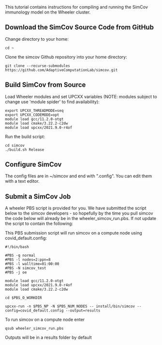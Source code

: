 This tutorial contains instructions for compiling and running the SimCov immunology model on the Wheeler cluster.

## Download the SimCov Source Code from GitHub

Change directory to your home: 
```
cd ~
```
Clone the simcov Github repository into your home directory:
```
git clone --recurse-submodules https://github.com/AdaptiveComputationLab/simcov.git
```

## Build SimCov from Source
Load Wheeler modules and set UPCXX variables (NOTE: modules subject to change use 'module spider' to find availability):
```
export UPCXX_THREADMODE=seq
export UPCXX_CODEMODE=opt
module load gcc/11.2.0-otgt
module load cmake/3.22.2-c2dw
module load upcxx/2021.9.0-r4of
```
Run the build script:
```
cd simcov
./build.sh Release
```
## Configure SimCov 
The config files are in ~/simcov and end with ".config". You can edit them with a text editor.

## Submit a SimCov Job 
A wheeler PBS script is provided for you. We have submitted the script below to the simcov developers - so hopefully by the time you pull simcov the code below will already be in the wheeler_simcov_run.pbs. If not update the script to contain the following: 
 
This PBS submission script will run simcov on a compute node using covid_default.config:
```
#!/bin/bash

#PBS -q normal
#PBS -l nodes=2:ppn=8
#PBS -l walltime=01:00:00
#PBS -N simcov_test
#PBS -j oe

module load gcc/11.2.0-otgt
module load upcxx/2021.9.0-r4of
module load cmake/3.22.2-c2dw

cd $PBS_O_WORKDIR

upcxx-run -n $PBS_NP -N $PBS_NUM_NODES -- install/bin/simcov --config=covid_default.config --output=results
``` 
To run simcov on a compute node enter
```
qsub wheeler_simcov_run.pbs
```

Outputs will be in a results folder by default
